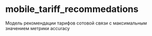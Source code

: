 # mobile_tariff_recommedations

Модель рекомендации тарифов сотовой связи с максимальным значением метрики accuracy